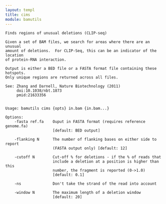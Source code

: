 ```yaml
---
layout: templ
title: cims
module: bamutils
---
```

    
    Finds regions of unusual deletions (CLIP-seq)
    
    Given a set of BAM files, we search for areas where there are an unusual
    amount of deletions.  For CLIP-Seq, this can be an indicator of the location
    of protein-RNA interaction.
    
    Output is either a BED file or a FASTA format file containing these hotspots.
    Only unique regions are returned across all files.
    
    See: Zhang and Darnell, Nature Biotechnology (2011)
         doi:10.1038/nbt.1873
         pmid:21633356
    
    
    Usage: bamutils cims {opts} in.bam {in.bam...}
    
    Options:
        -fasta ref.fa    Ouput in FASTA format (requires reference genome.fa)
                         [default: BED output]
    
        -flanking N      The number of flanking bases on either side to report
                         (FASTA output only) [default: 12]
    
        -cutoff N        Cut-off % for deletions - if the % of reads that
                         include a deletion at a position is higher than this
                         number, the fragment is reported (0->1.0)
                         [default: 0.1]
    
        -ns              Don't take the strand of the read into account
    
        -window N        The maximum length of a deletion window
                         [default: 20]
    
    
